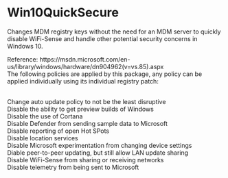 # Win10QuickSecure
Changes MDM registry keys without the need for an MDM server to quickly disable WiFi-Sense and handle other potential security concerns in Windows 10.

<p>Reference: https://msdn.microsoft.com/en-us/library/windows/hardware/dn904962(v=vs.85).aspx
<br>The following policies are applied by this package, any policy can be applied individually using its individual registry patch:

<br>Change auto update policy to not be the least disruptive
<br>Disable the ability to get preview builds of Windows
<br>Disable the use of Cortana
<br>Disable Defender from sending sample data to Microsoft
<br>Disable reporting of open Hot SPots
<br>Disable location services
<br>Disable Microsoft experimentation from changing device settings
<br>Diable peer-to-peer updating, but still allow LAN update sharing
<br>Disable WiFi-Sense from sharing or receiving networks
<br>Disable telemetry from being sent to Microsoft
